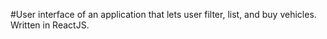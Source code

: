 #User interface of an application that lets user filter, list, and buy vehicles. Written in ReactJS.
